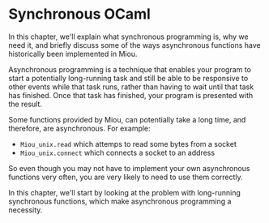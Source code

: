 # Synchronous OCaml

In this chapter, we'll explain what synchronous programming is, why we need it,
and briefly discuss some of the ways asynchronous functions have historically
been implemented in Miou.

Asynchronous programming is a technique that enables your program to start a
potentially long-running task and still be able to be responsive to other events
while that task runs, rather than having to wait until that task has finished.
Once that task has finished, your program is presented with the result.

Some functions provided by Miou, can potentially take a long time, and
therefore, are asynchronous. For example:
- `Miou_unix.read` which attemps to read some bytes from a socket
- `Miou_unix.connect` which connects a socket to an address

So even though you may not have to implement your own asynchronous functions
very often, you are very likely to need to use them correctly.

In this chapter, we'll start by looking at the problem with long-running
synchronous functions, which make asynchronous programming a necessity.


